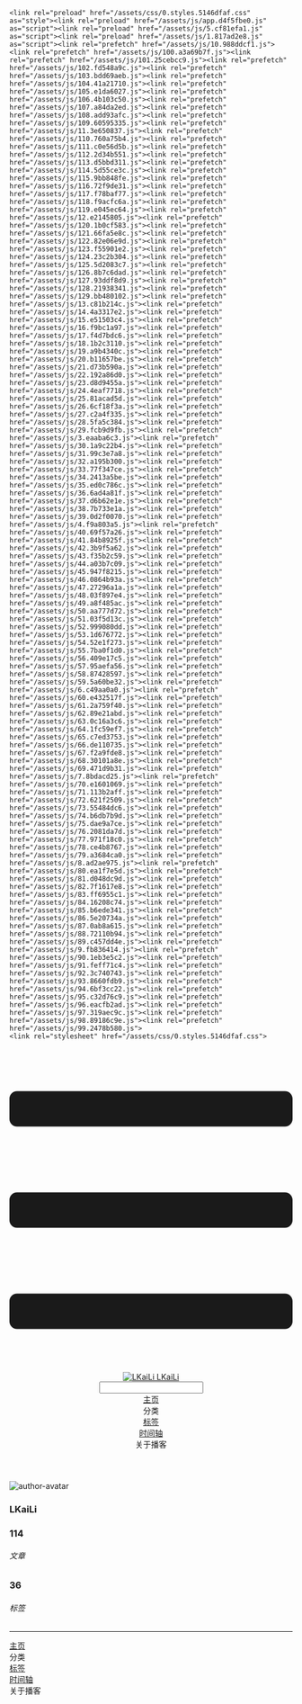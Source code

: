<!DOCTYPE html>
<html lang="zh-CN">
  <head>
    <meta charset="utf-8">
    <meta name="viewport" content="width=device-width,initial-scale=1">
    <title>Other | LKaiLi</title>
    <meta name="generator" content="VuePress 1.8.2">
    <link rel="icon" href="https://pan.zealsay.com/blog/favicon.ico">
    <script language="javascript" type="text/javascript" src="https://cdn.bootcdn.net/ajax/libs/jquery/3.5.1/jquery.min.js"></script>
    <script language="javascript" type="text/javascript" src="/js/mouseClick.js"></script>
    <script>var _hmt = _hmt || [];
      (function() {
        var hm = document.createElement("script");
        hm.src = "https://hm.baidu.com/hm.js?61498f37b83812e7b85952d5feaaab47";
        var s = document.getElementsByTagName("script")[0]; 
        s.parentNode.insertBefore(hm, s);
      })();</script>
    <meta name="description" content="草 走 🤸 忽略">
    <meta name="viewport" content="width=device-width,initial-scale=1,user-scalable=no">
    
    <link rel="preload" href="/assets/css/0.styles.5146dfaf.css" as="style"><link rel="preload" href="/assets/js/app.d4f5fbe0.js" as="script"><link rel="preload" href="/assets/js/5.cf81efa1.js" as="script"><link rel="preload" href="/assets/js/1.817ad2e8.js" as="script"><link rel="prefetch" href="/assets/js/10.988ddcf1.js"><link rel="prefetch" href="/assets/js/100.a3a69b7f.js"><link rel="prefetch" href="/assets/js/101.25cebcc9.js"><link rel="prefetch" href="/assets/js/102.fd548a9c.js"><link rel="prefetch" href="/assets/js/103.bdd69aeb.js"><link rel="prefetch" href="/assets/js/104.41a21710.js"><link rel="prefetch" href="/assets/js/105.e1da6027.js"><link rel="prefetch" href="/assets/js/106.4b103c50.js"><link rel="prefetch" href="/assets/js/107.a84da2ed.js"><link rel="prefetch" href="/assets/js/108.add93afc.js"><link rel="prefetch" href="/assets/js/109.60595335.js"><link rel="prefetch" href="/assets/js/11.3e650837.js"><link rel="prefetch" href="/assets/js/110.760a75b4.js"><link rel="prefetch" href="/assets/js/111.c0e56d5b.js"><link rel="prefetch" href="/assets/js/112.2d34b551.js"><link rel="prefetch" href="/assets/js/113.d5bbd311.js"><link rel="prefetch" href="/assets/js/114.5d55ce3c.js"><link rel="prefetch" href="/assets/js/115.9bb848fe.js"><link rel="prefetch" href="/assets/js/116.72f9de31.js"><link rel="prefetch" href="/assets/js/117.f78baf77.js"><link rel="prefetch" href="/assets/js/118.f9acfc6a.js"><link rel="prefetch" href="/assets/js/119.e045ec64.js"><link rel="prefetch" href="/assets/js/12.e2145805.js"><link rel="prefetch" href="/assets/js/120.1b0cf583.js"><link rel="prefetch" href="/assets/js/121.66fa5e8c.js"><link rel="prefetch" href="/assets/js/122.82e06e9d.js"><link rel="prefetch" href="/assets/js/123.f55901e2.js"><link rel="prefetch" href="/assets/js/124.23c2b304.js"><link rel="prefetch" href="/assets/js/125.5d2083c7.js"><link rel="prefetch" href="/assets/js/126.8b7c6dad.js"><link rel="prefetch" href="/assets/js/127.93ddf8d9.js"><link rel="prefetch" href="/assets/js/128.21938341.js"><link rel="prefetch" href="/assets/js/129.bb480102.js"><link rel="prefetch" href="/assets/js/13.c81b214c.js"><link rel="prefetch" href="/assets/js/14.4a3317e2.js"><link rel="prefetch" href="/assets/js/15.e51503c4.js"><link rel="prefetch" href="/assets/js/16.f9bc1a97.js"><link rel="prefetch" href="/assets/js/17.f4d7bdc6.js"><link rel="prefetch" href="/assets/js/18.1b2c3110.js"><link rel="prefetch" href="/assets/js/19.a9b4340c.js"><link rel="prefetch" href="/assets/js/20.b11657be.js"><link rel="prefetch" href="/assets/js/21.d73b590a.js"><link rel="prefetch" href="/assets/js/22.192a86d0.js"><link rel="prefetch" href="/assets/js/23.d8d9455a.js"><link rel="prefetch" href="/assets/js/24.4eaf7718.js"><link rel="prefetch" href="/assets/js/25.81acad5d.js"><link rel="prefetch" href="/assets/js/26.6cf18f3a.js"><link rel="prefetch" href="/assets/js/27.c2a4f335.js"><link rel="prefetch" href="/assets/js/28.5fa5c384.js"><link rel="prefetch" href="/assets/js/29.fcb9d9fb.js"><link rel="prefetch" href="/assets/js/3.eaaba6c3.js"><link rel="prefetch" href="/assets/js/30.1a9c22b4.js"><link rel="prefetch" href="/assets/js/31.99c3e7a8.js"><link rel="prefetch" href="/assets/js/32.a195b300.js"><link rel="prefetch" href="/assets/js/33.77f347ce.js"><link rel="prefetch" href="/assets/js/34.2413a5be.js"><link rel="prefetch" href="/assets/js/35.ed0c786c.js"><link rel="prefetch" href="/assets/js/36.6ad4a81f.js"><link rel="prefetch" href="/assets/js/37.d6b62e1e.js"><link rel="prefetch" href="/assets/js/38.7b733e1a.js"><link rel="prefetch" href="/assets/js/39.0d2f0070.js"><link rel="prefetch" href="/assets/js/4.f9a803a5.js"><link rel="prefetch" href="/assets/js/40.69f57a26.js"><link rel="prefetch" href="/assets/js/41.84b8925f.js"><link rel="prefetch" href="/assets/js/42.3b9f5a62.js"><link rel="prefetch" href="/assets/js/43.f35b2c59.js"><link rel="prefetch" href="/assets/js/44.a03b7c09.js"><link rel="prefetch" href="/assets/js/45.947f8215.js"><link rel="prefetch" href="/assets/js/46.0864b93a.js"><link rel="prefetch" href="/assets/js/47.27296a1a.js"><link rel="prefetch" href="/assets/js/48.03f897e4.js"><link rel="prefetch" href="/assets/js/49.a8f485ac.js"><link rel="prefetch" href="/assets/js/50.aa777d72.js"><link rel="prefetch" href="/assets/js/51.03f5d13c.js"><link rel="prefetch" href="/assets/js/52.999080dd.js"><link rel="prefetch" href="/assets/js/53.1d676772.js"><link rel="prefetch" href="/assets/js/54.52e1f273.js"><link rel="prefetch" href="/assets/js/55.7ba0f1d0.js"><link rel="prefetch" href="/assets/js/56.409e17c5.js"><link rel="prefetch" href="/assets/js/57.95aefa56.js"><link rel="prefetch" href="/assets/js/58.87428597.js"><link rel="prefetch" href="/assets/js/59.5a60be32.js"><link rel="prefetch" href="/assets/js/6.c49aa0a0.js"><link rel="prefetch" href="/assets/js/60.e432517f.js"><link rel="prefetch" href="/assets/js/61.2a759f40.js"><link rel="prefetch" href="/assets/js/62.89e21abd.js"><link rel="prefetch" href="/assets/js/63.0c16a3c6.js"><link rel="prefetch" href="/assets/js/64.1fc59ef7.js"><link rel="prefetch" href="/assets/js/65.c7ed3753.js"><link rel="prefetch" href="/assets/js/66.de110735.js"><link rel="prefetch" href="/assets/js/67.f2a9fde8.js"><link rel="prefetch" href="/assets/js/68.30101a8e.js"><link rel="prefetch" href="/assets/js/69.471d9b31.js"><link rel="prefetch" href="/assets/js/7.8bdacd25.js"><link rel="prefetch" href="/assets/js/70.e1601069.js"><link rel="prefetch" href="/assets/js/71.113b2aff.js"><link rel="prefetch" href="/assets/js/72.621f2509.js"><link rel="prefetch" href="/assets/js/73.55484dc6.js"><link rel="prefetch" href="/assets/js/74.b6db7b9d.js"><link rel="prefetch" href="/assets/js/75.dae9a7ce.js"><link rel="prefetch" href="/assets/js/76.2081da7d.js"><link rel="prefetch" href="/assets/js/77.971f18c0.js"><link rel="prefetch" href="/assets/js/78.ce4b8767.js"><link rel="prefetch" href="/assets/js/79.a3684ca0.js"><link rel="prefetch" href="/assets/js/8.ad2ae975.js"><link rel="prefetch" href="/assets/js/80.ea1f7e5d.js"><link rel="prefetch" href="/assets/js/81.d048dc9d.js"><link rel="prefetch" href="/assets/js/82.7f1617e8.js"><link rel="prefetch" href="/assets/js/83.ff6955c1.js"><link rel="prefetch" href="/assets/js/84.16208c74.js"><link rel="prefetch" href="/assets/js/85.b6ede341.js"><link rel="prefetch" href="/assets/js/86.5e20734a.js"><link rel="prefetch" href="/assets/js/87.0ab8a615.js"><link rel="prefetch" href="/assets/js/88.72110b94.js"><link rel="prefetch" href="/assets/js/89.c457dd4e.js"><link rel="prefetch" href="/assets/js/9.fb836414.js"><link rel="prefetch" href="/assets/js/90.1eb3e5c2.js"><link rel="prefetch" href="/assets/js/91.feff71c4.js"><link rel="prefetch" href="/assets/js/92.3c740743.js"><link rel="prefetch" href="/assets/js/93.8660fdb9.js"><link rel="prefetch" href="/assets/js/94.6bf3cc22.js"><link rel="prefetch" href="/assets/js/95.c32d76c9.js"><link rel="prefetch" href="/assets/js/96.eacfb2ad.js"><link rel="prefetch" href="/assets/js/97.319aec9c.js"><link rel="prefetch" href="/assets/js/98.89186c9e.js"><link rel="prefetch" href="/assets/js/99.2478b580.js">
    <link rel="stylesheet" href="/assets/css/0.styles.5146dfaf.css">
  </head>
  <body>
    <div id="app" data-server-rendered="true"><div class="theme-container no-sidebar" data-v-57e19720><div data-v-57e19720><div id="loader-wrapper" class="loading-wrapper" data-v-d48f4d20 data-v-57e19720 data-v-57e19720><div class="loader-main" data-v-d48f4d20><div data-v-d48f4d20></div><div data-v-d48f4d20></div><div data-v-d48f4d20></div><div data-v-d48f4d20></div></div> <!----> <!----></div> <div class="password-shadow password-wrapper-out" style="display:none;" data-v-89477f7e data-v-57e19720 data-v-57e19720><h3 class="title" style="display:none;" data-v-89477f7e data-v-89477f7e>LKaiLi</h3> <!----> <label id="box" class="inputBox" style="display:none;" data-v-89477f7e data-v-89477f7e><input type="password" value="" data-v-89477f7e> <span data-v-89477f7e>Konck! Knock!</span> <button data-v-89477f7e>OK</button></label> <div class="footer" style="display:none;" data-v-89477f7e data-v-89477f7e><span data-v-89477f7e><i class="iconfont reco-theme" data-v-89477f7e></i> <a target="blank" href="https://vuepress-theme-reco.recoluan.com" data-v-89477f7e>vuePress-theme-reco</a></span> <span data-v-89477f7e><i class="iconfont reco-copyright" data-v-89477f7e></i> <a data-v-89477f7e><span data-v-89477f7e>LKaiLi</span>
            
          <span data-v-89477f7e>2021  - </span>
          2022
        </a></span></div></div> <div class="hide" data-v-57e19720><div data-v-57e19720><div id="smart" class="wrapper-page" style="background-image:url(https://jinyanlong-1305883696.cos.ap-hongkong.myqcloud.com/banner_image/banner_5.jpg);background-position-x:center;background-position-y:center;background-size:cover;background-repeat-x:no-repeat;background-repeat-y:no-repeat;" data-v-57e19720><header class="navbar" data-v-57e19720><div class="sidebar-button"><svg xmlns="http://www.w3.org/2000/svg" aria-hidden="true" role="img" viewBox="0 0 448 512" class="icon"><path fill="currentColor" d="M436 124H12c-6.627 0-12-5.373-12-12V80c0-6.627 5.373-12 12-12h424c6.627 0 12 5.373 12 12v32c0 6.627-5.373 12-12 12zm0 160H12c-6.627 0-12-5.373-12-12v-32c0-6.627 5.373-12 12-12h424c6.627 0 12 5.373 12 12v32c0 6.627-5.373 12-12 12zm0 160H12c-6.627 0-12-5.373-12-12v-32c0-6.627 5.373-12 12-12h424c6.627 0 12 5.373 12 12v32c0 6.627-5.373 12-12 12z"></path></svg></div> <a href="/" class="home-link router-link-active"><img src="/logo.png" alt="LKaiLi" class="logo"> <span class="site-name">LKaiLi</span></a> <div class="links"><div id="dayNightSwitch" class="generalWrapper" data-v-32f44868><a class="click" data-v-32f44868><div class="onOff daySwitch" data-v-32f44868><div class="star star1" data-v-32f44868></div> <div class="star star2" data-v-32f44868></div> <div class="star star3" data-v-32f44868></div> <div class="star star4" data-v-32f44868></div> <div class="star star5" data-v-32f44868></div> <div class="star sky" data-v-32f44868></div> <div class="sunMoon" data-v-32f44868><div class="crater crater1" data-v-32f44868></div> <div class="crater crater2" data-v-32f44868></div> <div class="crater crater3" data-v-32f44868></div> <div class="cloud part1" data-v-32f44868></div> <div class="cloud part2" data-v-32f44868></div></div></div></a></div> <div class="search-box"><i class="iconfont reco-search"></i> <input aria-label="Search" autocomplete="off" spellcheck="false" value=""> <!----></div> <nav class="nav-links can-hide"><div class="nav-item"><a href="/" class="nav-link"><i class="iconfont reco-home"></i>
  主页
</a></div><div class="nav-item"><div class="dropdown-wrapper"><a class="dropdown-title"><span class="title"><i class="iconfont reco-category"></i>
      分类
    </span> <span class="arrow right"></span></a> <ul class="nav-dropdown" style="display:none;"><li class="dropdown-item"><!----> <a href="/categories/Vue移动头条项目/" class="nav-link"><i class="iconfont undefined"></i>
  Vue移动头条项目
</a></li><li class="dropdown-item"><!----> <a href="/categories/JavaScript/" class="nav-link"><i class="iconfont undefined"></i>
  JavaScript
</a></li><li class="dropdown-item"><!----> <a href="/categories/TypeScript/" class="nav-link"><i class="iconfont undefined"></i>
  TypeScript
</a></li><li class="dropdown-item"><!----> <a href="/categories/Vue/" class="nav-link"><i class="iconfont undefined"></i>
  Vue
</a></li><li class="dropdown-item"><!----> <a href="/categories/Vscode/" class="nav-link"><i class="iconfont undefined"></i>
  Vscode
</a></li><li class="dropdown-item"><!----> <a href="/categories/Vue3/" class="nav-link"><i class="iconfont undefined"></i>
  Vue3
</a></li><li class="dropdown-item"><!----> <a href="/categories/RABC/" class="nav-link"><i class="iconfont undefined"></i>
  RABC
</a></li><li class="dropdown-item"><!----> <a href="/categories/小程序/" class="nav-link"><i class="iconfont undefined"></i>
  小程序
</a></li><li class="dropdown-item"><!----> <a href="/categories/axios/" class="nav-link"><i class="iconfont undefined"></i>
  axios
</a></li><li class="dropdown-item"><!----> <a href="/categories/Css/" class="nav-link"><i class="iconfont undefined"></i>
  Css
</a></li><li class="dropdown-item"><!----> <a href="/categories/other/" class="nav-link"><i class="iconfont undefined"></i>
  other
</a></li><li class="dropdown-item"><!----> <a href="/categories/uniapp/" class="nav-link"><i class="iconfont undefined"></i>
  uniapp
</a></li><li class="dropdown-item"><!----> <a href="/categories/three.js/" class="nav-link"><i class="iconfont undefined"></i>
  three.js
</a></li><li class="dropdown-item"><!----> <a href="/categories/vue-element-admin/" class="nav-link"><i class="iconfont undefined"></i>
  vue-element-admin
</a></li></ul></div></div><div class="nav-item"><a href="/tag/" class="nav-link"><i class="iconfont reco-tag"></i>
  标签
</a></div><div class="nav-item"><a href="/timeline/" class="nav-link"><i class="iconfont reco-date"></i>
  时间轴
</a></div><div class="nav-item"><div class="dropdown-wrapper"><a class="dropdown-title"><span class="title"><i class="iconfont reco-other"></i>
      关于播客
    </span> <span class="arrow right"></span></a> <ul class="nav-dropdown" style="display:none;"><li class="dropdown-item"><!----> <a href="/about/" class="nav-link"><i class="iconfont reco-mail"></i>
  关于我
</a></li><li class="dropdown-item"><!----> <a href="/other/" class="nav-link"><i class="iconfont reco-account"></i>
  联系我
</a></li></ul></div></div> <!----></nav></div></header> <div class="sidebar-mask" data-v-57e19720></div> <aside class="sidebar" data-v-57e19720><div class="personal-info-wrapper" data-v-03833281 data-v-57e19720><img src="https://jinyanlong-1305883696.cos.ap-hongkong.myqcloud.com/my_cat.png" alt="author-avatar" class="personal-img" data-v-03833281> <h3 class="name" data-v-03833281>
    LKaiLi
  </h3> <div class="num" data-v-03833281><div data-v-03833281><h3 data-v-03833281>114</h3> <h6 data-v-03833281>文章</h6></div> <div data-v-03833281><h3 data-v-03833281>36</h3> <h6 data-v-03833281>标签</h6></div></div> <hr data-v-03833281></div> <nav class="nav-links"><div class="nav-item"><a href="/" class="nav-link"><i class="iconfont reco-home"></i>
  主页
</a></div><div class="nav-item"><div class="dropdown-wrapper"><a class="dropdown-title"><span class="title"><i class="iconfont reco-category"></i>
      分类
    </span> <span class="arrow right"></span></a> <ul class="nav-dropdown" style="display:none;"><li class="dropdown-item"><!----> <a href="/categories/Vue移动头条项目/" class="nav-link"><i class="iconfont undefined"></i>
  Vue移动头条项目
</a></li><li class="dropdown-item"><!----> <a href="/categories/JavaScript/" class="nav-link"><i class="iconfont undefined"></i>
  JavaScript
</a></li><li class="dropdown-item"><!----> <a href="/categories/TypeScript/" class="nav-link"><i class="iconfont undefined"></i>
  TypeScript
</a></li><li class="dropdown-item"><!----> <a href="/categories/Vue/" class="nav-link"><i class="iconfont undefined"></i>
  Vue
</a></li><li class="dropdown-item"><!----> <a href="/categories/Vscode/" class="nav-link"><i class="iconfont undefined"></i>
  Vscode
</a></li><li class="dropdown-item"><!----> <a href="/categories/Vue3/" class="nav-link"><i class="iconfont undefined"></i>
  Vue3
</a></li><li class="dropdown-item"><!----> <a href="/categories/RABC/" class="nav-link"><i class="iconfont undefined"></i>
  RABC
</a></li><li class="dropdown-item"><!----> <a href="/categories/小程序/" class="nav-link"><i class="iconfont undefined"></i>
  小程序
</a></li><li class="dropdown-item"><!----> <a href="/categories/axios/" class="nav-link"><i class="iconfont undefined"></i>
  axios
</a></li><li class="dropdown-item"><!----> <a href="/categories/Css/" class="nav-link"><i class="iconfont undefined"></i>
  Css
</a></li><li class="dropdown-item"><!----> <a href="/categories/other/" class="nav-link"><i class="iconfont undefined"></i>
  other
</a></li><li class="dropdown-item"><!----> <a href="/categories/uniapp/" class="nav-link"><i class="iconfont undefined"></i>
  uniapp
</a></li><li class="dropdown-item"><!----> <a href="/categories/three.js/" class="nav-link"><i class="iconfont undefined"></i>
  three.js
</a></li><li class="dropdown-item"><!----> <a href="/categories/vue-element-admin/" class="nav-link"><i class="iconfont undefined"></i>
  vue-element-admin
</a></li></ul></div></div><div class="nav-item"><a href="/tag/" class="nav-link"><i class="iconfont reco-tag"></i>
  标签
</a></div><div class="nav-item"><a href="/timeline/" class="nav-link"><i class="iconfont reco-date"></i>
  时间轴
</a></div><div class="nav-item"><div class="dropdown-wrapper"><a class="dropdown-title"><span class="title"><i class="iconfont reco-other"></i>
      关于播客
    </span> <span class="arrow right"></span></a> <ul class="nav-dropdown" style="display:none;"><li class="dropdown-item"><!----> <a href="/about/" class="nav-link"><i class="iconfont reco-mail"></i>
  关于我
</a></li><li class="dropdown-item"><!----> <a href="/other/" class="nav-link"><i class="iconfont reco-account"></i>
  联系我
</a></li></ul></div></div> <!----></nav> <!----> </aside> <div class="password-shadow password-wrapper-in" style="display:none;" data-v-89477f7e data-v-57e19720><h3 class="title" style="display:none;" data-v-89477f7e data-v-89477f7e>Other</h3> <!----> <label id="box" class="inputBox" style="display:none;" data-v-89477f7e data-v-89477f7e><input type="password" value="" data-v-89477f7e> <span data-v-89477f7e>Konck! Knock!</span> <button data-v-89477f7e>OK</button></label> <div class="footer" style="display:none;" data-v-89477f7e data-v-89477f7e><span data-v-89477f7e><i class="iconfont reco-theme" data-v-89477f7e></i> <a target="blank" href="https://vuepress-theme-reco.recoluan.com" data-v-89477f7e>vuePress-theme-reco</a></span> <span data-v-89477f7e><i class="iconfont reco-copyright" data-v-89477f7e></i> <a data-v-89477f7e><span data-v-89477f7e>LKaiLi</span>
            
          <span data-v-89477f7e>2021  - </span>
          2022
        </a></span></div></div></div> <div data-v-57e19720><main class="page" style="padding-right:0;"><div class="page-title" style="display:none;"><h1 class="title"></h1> <div class="page-info" data-v-0efa1f05><i class="iconfont reco-account" data-v-0efa1f05><span data-v-0efa1f05>LKaiLi</span></i> <!----> <i class="iconfont reco-eye" data-v-0efa1f05><span id="/blogs/other/第一篇文章.md" data-flag-title="Your Article Title" class="leancloud-visitors" data-v-0efa1f05><a class="leancloud-visitors-count" style="font-size:.9rem;font-weight:normal;color:#999;"></a></span></i> <!----></div></div> <!----> <footer class="page-edit" style="display:none;"><!----> <!----></footer> <!----> <!----> <!----></main> <!----></div></div></div></div></div><div class="global-ui"><div class="back-to-ceiling" style="right:1rem;bottom:6rem;width:2.5rem;height:2.5rem;border-radius:.25rem;line-height:2.5rem;display:none;" data-v-c6073ba8 data-v-c6073ba8><svg t="1574745035067" viewBox="0 0 1024 1024" version="1.1" xmlns="http://www.w3.org/2000/svg" p-id="5404" class="icon" data-v-c6073ba8><path d="M526.60727968 10.90185116a27.675 27.675 0 0 0-29.21455937 0c-131.36607665 82.28402758-218.69155461 228.01873535-218.69155402 394.07834331a462.20625001 462.20625001 0 0 0 5.36959153 69.94390903c1.00431239 6.55289093-0.34802892 13.13561351-3.76865779 18.80351572-32.63518765 54.11355614-51.75690182 118.55860487-51.7569018 187.94566865a371.06718723 371.06718723 0 0 0 11.50484808 91.98906777c6.53300375 25.50556257 41.68394495 28.14064038 52.69160883 4.22606766 17.37162448-37.73630017 42.14135425-72.50938081 72.80769204-103.21549295 2.18761121 3.04276886 4.15646224 6.24463696 6.40373557 9.22774369a1871.4375 1871.4375 0 0 0 140.04691725 5.34970492 1866.36093723 1866.36093723 0 0 0 140.04691723-5.34970492c2.24727335-2.98310674 4.21612437-6.18497483 6.3937923-9.2178004 30.66633723 30.70611158 55.4360664 65.4791928 72.80769147 103.21549355 11.00766384 23.91457269 46.15860503 21.27949489 52.69160879-4.22606768a371.15156223 371.15156223 0 0 0 11.514792-91.99901164c0-69.36717486-19.13165746-133.82216804-51.75690182-187.92578088-3.42062944-5.66790279-4.76302748-12.26056868-3.76865837-18.80351632a462.20625001 462.20625001 0 0 0 5.36959269-69.943909c-0.00994388-166.08943902-87.32547796-311.81420293-218.6915546-394.09823051zM605.93803103 357.87693858a93.93749974 93.93749974 0 1 1-187.89594924 6.1e-7 93.93749974 93.93749974 0 0 1 187.89594924-6.1e-7z" p-id="5405" data-v-c6073ba8></path><path d="M429.50777625 765.63860547C429.50777625 803.39355007 466.44236686 1000.39046097 512.00932183 1000.39046097c45.56695499 0 82.4922232-197.00623328 82.5015456-234.7518555 0-37.75494459-36.9345906-68.35043303-82.4922232-68.34111062-45.57627738-0.00932239-82.52019037 30.59548842-82.51086798 68.34111062z" p-id="5406" data-v-c6073ba8></path></svg></div><div></div><APlayer audio="" fixed="true" mini="true" theme="#647ea0" loop="loop" order="list" preload="auto" volume="0.3" mutex="true" lrc-type="0" list-folded="true" list-max-height="250" storage-name="vuepress-plugin-meting" id="aplayer-fixed"></APlayer><div id="goTop" class="hide-cat" data-v-bf92849a></div><div class="kanbanniang" data-v-5775ee02><div class="banniang-container" style="display:;" data-v-5775ee02><div class="messageBox" style="right:68px;bottom:190px;display:none;" data-v-5775ee02>
      欢迎来到 LKaiLi
    </div> <div class="operation" style="right:90px;bottom:40px;display:none;" data-v-5775ee02><i class="kbnfont kbn-ban-home ban-home" data-v-5775ee02></i> <i class="kbnfont kbn-ban-message message" data-v-5775ee02></i> <i class="kbnfont kbn-ban-close close" data-v-5775ee02></i> <a target="_blank" href="https://vuepress-theme-reco.recoluan.com/views/plugins/kanbanniang.html" data-v-5775ee02><i class="kbnfont kbn-ban-info info" data-v-5775ee02></i></a> <i class="kbnfont kbn-ban-theme skin" style="display:none;" data-v-5775ee02></i></div> <canvas id="banniang" width="120" height="322" class="live2d" style="right:90px;bottom:-20px;opacity:0.9;" data-v-5775ee02></canvas></div> <div class="showBanNiang" style="display:none;" data-v-5775ee02>
    看板娘
  </div></div></div></div>
    <script src="/assets/js/app.d4f5fbe0.js" defer></script><script src="/assets/js/5.cf81efa1.js" defer></script><script src="/assets/js/1.817ad2e8.js" defer></script>
  </body>
</html>
